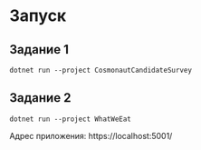 # Запуск

## Задание 1
```
dotnet run --project CosmonautCandidateSurvey
```

## Задание 2
```
dotnet run --project WhatWeEat
```
Адрес приложения: https://localhost:5001/

